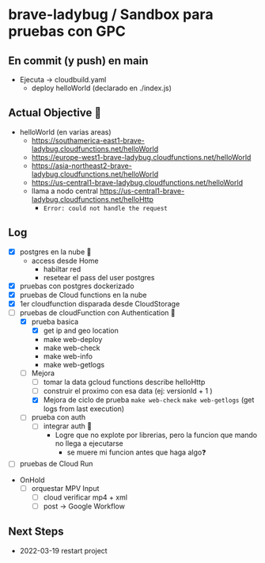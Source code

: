 # brave-ladybug / Sandbox para pruebas con GPC

## En commit (y push) en main
- Ejecuta -> cloudbuild.yaml
  - deploy helloWorld (declarado en ./index.js)

## Actual Objective 🚧 
- helloWorld (en varias areas)
  - https://southamerica-east1-brave-ladybug.cloudfunctions.net/helloWorld
  - https://europe-west1-brave-ladybug.cloudfunctions.net/helloWorld
  - https://asia-northeast2-brave-ladybug.cloudfunctions.net/helloWorld
  - https://us-central1-brave-ladybug.cloudfunctions.net/helloWorld
  - llama a nodo central https://us-central1-brave-ladybug.cloudfunctions.net/helloHttp
    - `Error: could not handle the request`

## Log
- [x] postgres en la nube 🎉
  - access desde Home
    - habiltar red  
    - resetear el pass del user postgres
- [x] pruebas con postgres dockerizado
- [x] pruebas de Cloud functions en la nube 
- [x] 1er cloudfunction disparada desde CloudStorage
- [ ] pruebas de cloudFunction con Authentication 🚧
  - [x] prueba basica
      - [x] get ip and geo location 
    - make web-deploy
    - make web-check
    - make web-info
    - make web-getlogs
  - [ ] Mejora
    - [ ] tomar la data gcloud functions describe helloHttp 
    - [ ] construir el proximo con esa data (ej: versionId + 1  )
    - [x] Mejora de ciclo de prueba `make web-check` `make web-getlogs` (get logs from last execution)
  - [ ] prueba con auth 
    - [ ] integrar auth 🚧 
      - Logre que no explote por librerias, pero la funcion que mando no llega a ejecutarse
        - se muere mi funcion antes que haga algo❓
- [ ] pruebas de Cloud Run
- OnHold 
  - [ ] orquestar MPV Input 
    - [ ] cloud verificar mp4 + xml
    - [ ] post -> Google Workflow

## Next Steps
- 2022-03-19 restart project
